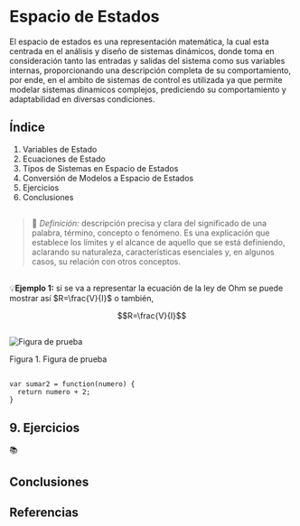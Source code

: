 # Espacio de Estados
El espacio de estados es una representación matemática, la cual esta centrada en el análisis y diseño de sistemas dinámicos, donde toma en consideración tanto las entradas y salidas del sistema como sus variables internas, proporcionando una descripción completa de su comportamiento, por ende, en el ambito de sistemas de control es utilizada ya que permite modelar sistemas dinamicos complejos, prediciendo su comportamiento y adaptabilidad en diversas condiciones. 

## Índice
1. Variables de Estado
2. Ecuaciones de Estado
3. Tipos de Sistemas en Espacio de Estados
4. Conversión de Modelos a Espacio de Estados
5. Ejercicios
6. Conclusiones
   

## 

>🔑 *Definición:* descripción precisa y clara del significado de una palabra, término, concepto o fenómeno. Es una explicación que establece los límites y el alcance de aquello que se está definiendo, aclarando su naturaleza, características esenciales y, en algunos casos, su relación con otros conceptos.

## 

##

##

💡**Ejemplo 1:** si se va a representar la ecuación de la ley de Ohm se puede mostrar así $R=\frac{V}{I}$ o también,

$$R=\frac{V}{I}$$

## 

![Figura de prueba](images/plantilla/Captura2.PNG)

Figura 1. Figura de prueba


## 



##
```
var sumar2 = function(numero) {
  return numero + 2;
}
```

## 9. Ejercicios
 📚

## Conclusiones


## Referencias


